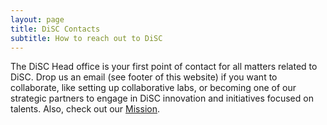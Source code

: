 ```yaml
---
layout: page
title: DiSC Contacts
subtitle: How to reach out to DiSC
---
```


The DiSC Head office is your first point of contact for all matters related to DiSC. Drop us an email (see footer of this website) if you want to collaborate, like setting up collaborative labs, or becoming one of our strategic partners to engage in DiSC innovation and initiatives focused on talents. Also, check out our [Mission](https://s2group.cs.vu.nl/disc-website.github.io/pages/ourmission).

